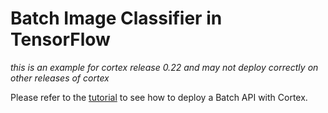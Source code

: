 # Batch Image Classifier in TensorFlow

_this is an example for cortex release 0.22 and may not deploy correctly on other releases of cortex_

<!-- CORTEX_VERSION_MINOR -->
Please refer to the [tutorial](https://docs.cortex.dev/v/master/batch-api/image-classifier#deploy-your-batch-api) to see how to deploy a Batch API with Cortex.
